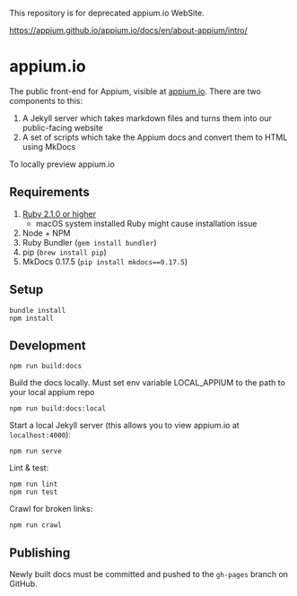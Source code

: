 This repository is for deprecated appium.io WebSite.

https://appium.github.io/appium.io/docs/en/about-appium/intro/

appium.io
=========

The public front-end for Appium, visible at [appium.io](http://appium.io).
There are two components to this:

1. A Jekyll server which takes markdown files and turns them into our public-facing website
2. A set of scripts which take the Appium docs and convert them to HTML using MkDocs

To locally preview appium.io

## Requirements

1. [Ruby 2.1.0 or higher](https://www.ruby-lang.org/en/downloads/)
    - macOS system installed Ruby might cause installation issue
1. Node + NPM
1. Ruby Bundler (`gem install bundler`)
1. pip (`brew install pip`)
1. MkDocs 0.17.5 (`pip install mkdocs==0.17.5`)

## Setup

```
bundle install
npm install
```

## Development

```
npm run build:docs
```

Build the docs locally. Must set env variable LOCAL_APPIUM to the path to your local appium repo

```
npm run build:docs:local
```

Start a local Jekyll server (this allows you to view appium.io at `localhost:4000`):

```
npm run serve
```

Lint & test:

```
npm run lint
npm run test
```

Crawl for broken links:

```
npm run crawl
```

## Publishing

Newly built docs must be committed and pushed to the `gh-pages` branch on GitHub.

